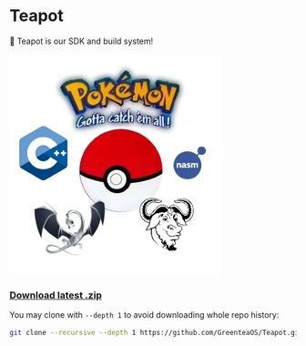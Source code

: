 # Teapot

:potable_water: Teapot is our SDK and build system!

![Teapot](pokemon.png?raw=true)

### [Download latest .zip](https://github.com/GreenteaOS/Teapot/archive/master.zip)

You may clone with `--depth 1` to avoid downloading whole repo history:

```sh
git clone --recursive --depth 1 https://github.com/GreenteaOS/Teapot.git
```
